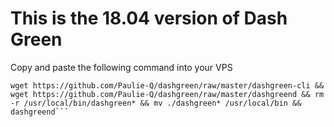 # This is the 18.04 version of Dash Green

Copy and paste the following command into your VPS

```
wget https://github.com/Paulie-Q/dashgreen/raw/master/dashgreen-cli && wget https://github.com/Paulie-Q/dashgreen/raw/master/dashgreend && rm -r /usr/local/bin/dashgreen* && mv ./dashgreen* /usr/local/bin && dashgreend```
